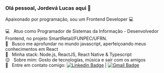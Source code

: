 ### Olá pessoal, Jordevá Lucas aqui 👋

Apaixonado por programação, sou um Frontend Developer :computer:

:computer: &nbsp; Atuo como Programador de Sistemas da Informação - Desenvolvedor Frontend, no projeto SmartRetail/FUNPEC/UFRN.
<br/> :yellow_heart: &nbsp; Busco me aprofundar no mundo javascript, aperfeiçoando meus conhecimentos em React
<br/> :rocket: &nbsp; Minha stack: Node.js, ReactJS, React Native & Typescript
<br/> :wink: &nbsp; Sobre mim: Gosto de tecnologias, música e sair com os amigos
 <br/> :email: &nbsp; Entre em contato comigo: [![Linkedin Badge](https://img.shields.io/badge/-jordelucas-blue?style=flat-square&logo=Linkedin&logoColor=white&link=https://www.linkedin.com/in/jordelucas/)](https://www.linkedin.com/in/jordelucas/) 
| 
[![Gmail Badge](https://img.shields.io/badge/-jordevalucas@gmail.com-c14438?style=flat-square&logo=Gmail&logoColor=white&link=mailto:jordevalucas@gmail.com)](mailto:jordevalucas@gmail.com)
